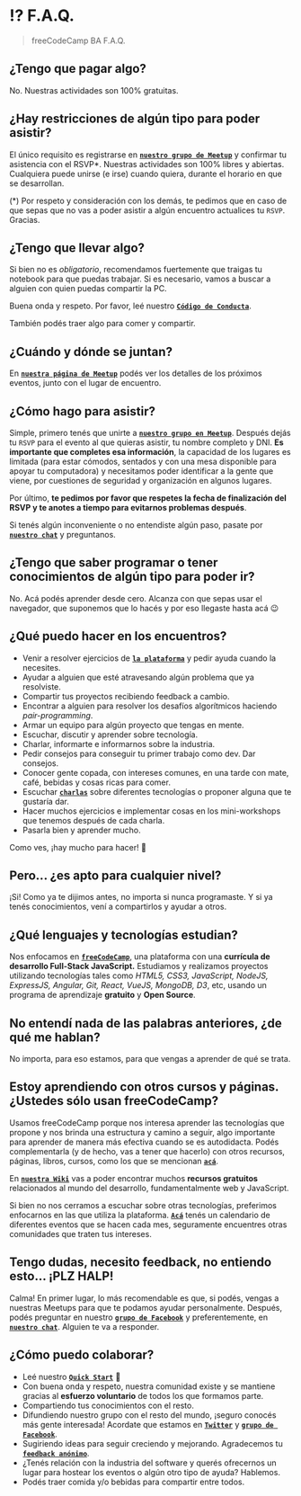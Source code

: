 # :interrobang: F.A.Q.

> freeCodeCamp BA F.A.Q.

## ¿Tengo que pagar algo?

No. Nuestras actividades son 100% gratuitas. 

## ¿Hay restricciones de algún tipo para poder asistir?

El único requisito es registrarse en **[`nuestro grupo de Meetup`](bit.ly/fccba-meetup)** y confirmar tu asistencia con el RSVP*. Nuestras actividades son 100% libres y abiertas. Cualquiera puede unirse (e irse) cuando quiera, durante el horario en que se desarrollan. 

(*) Por respeto y consideración con los demás, te pedimos que en caso de que sepas que no vas a poder asistir a algún encuentro actualices tu `RSVP`. Gracias.

## ¿Tengo que llevar algo?

Si bien no es *obligatorio*, recomendamos fuertemente que traigas tu notebook para que puedas trabajar. Si es necesario, vamos a buscar a alguien con quien puedas compartir la PC.

Buena onda y respeto. Por favor, leé nuestro **[`Código de Conducta`](bit.ly/fccba-codigo)**.

También podés traer algo para comer y compartir.

## ¿Cuándo y dónde se juntan?

En **[`nuestra página de Meetup`](bit.ly/fccba-meetup)** podés ver los detalles de los próximos eventos, junto con el lugar de encuentro.

## ¿Cómo hago para asistir?

Simple, primero tenés que unirte a **[`nuestro grupo en Meetup`](bit.ly/fccba-meetup)**. Después dejás tu `RSVP` para el evento al que quieras asistir, tu nombre completo y DNI. **Es importante que completes esa información**, la capacidad de los lugares es limitada (para estar cómodos, sentados y con una mesa disponible para apoyar tu computadora) y necesitamos poder identificar a la gente que viene, por cuestiones de seguridad y organización en algunos lugares.

Por último, **te pedimos por favor que respetes la fecha de finalización del RSVP y te anotes a tiempo para evitarnos problemas después**.

Si tenés algún inconveniente o no entendiste algún paso, pasate por **[`nuestro chat`](bit.ly/fccba-chat)** y preguntanos. 

## ¿Tengo que saber programar o tener conocimientos de algún tipo para poder ir?

No. Acá podés aprender desde cero. Alcanza con que sepas usar el navegador, que suponemos que lo hacés y por eso llegaste hasta acá :wink:

## ¿Qué puedo hacer en los encuentros?

- Venir a resolver ejercicios de **[`la plataforma`](https://www.freecodecamp.org/map)** y pedir ayuda cuando la necesites. 
- Ayudar a alguien que esté atravesando algún problema que ya resolviste.
- Compartir tus proyectos recibiendo feedback a cambio.  
- Encontrar a alguien para resolver los desafíos algorítmicos haciendo *pair-programming*.
- Armar un equipo para algún proyecto que tengas en mente.
- Escuchar, discutir y aprender sobre tecnología.
- Charlar, informarte e informarnos sobre la industria.
- Pedir consejos para conseguir tu primer trabajo como dev. Dar consejos.
- Conocer gente copada, con intereses comunes, en una tarde con mate, café, bebidas y cosas ricas para comer.
- Escuchar **[`charlas`](bit.ly/fccba-charlas)** sobre diferentes tecnologías o proponer alguna que te gustaría dar.
- Hacer muchos ejercicios e implementar cosas en los mini-workshops que tenemos después de cada charla.
- Pasarla bien y aprender mucho. 

Como ves, ¡hay mucho para hacer! :rainbow:

## Pero... ¿es apto para cualquier nivel?

¡Si! Como ya te dijimos antes, no importa si nunca programaste. Y si ya tenés conocimientos, vení a compartirlos y ayudar a otros.

## ¿Qué lenguajes y tecnologías estudian?

Nos enfocamos en **[`freeCodeCamp`](https://www.freecodecamp.org/)**, una plataforma con una **currícula de desarrollo Full-Stack JavaScript.** Estudiamos y realizamos proyectos utilizando tecnologías tales como *HTML5, CSS3, JavaScript, NodeJS, ExpressJS, Angular, Git, React, VueJS, MongoDB, D3*, etc, usando un programa de aprendizaje **gratuito** y **Open Source**.

## No entendí nada de las palabras anteriores, ¿de qué me hablan?

No importa, para eso estamos, para que vengas a aprender de qué se trata.

## Estoy aprendiendo con otros cursos y páginas. ¿Ustedes sólo usan freeCodeCamp?

Usamos freeCodeCamp porque nos interesa aprender las tecnologías que propone y nos brinda una estructura y camino a seguir, algo importante para aprender de manera más efectiva cuando se es autodidacta. Podés complementarla (y de hecho, vas a tener que hacerlo) con otros recursos, páginas, libros, cursos, como los que se mencionan **[`acá`](https://github.com/FreeCodeCampBA/quick-start#recursos-gratuitos-complementarios)**.

En **[`nuestra Wiki`](https://freecodecampba.org/wiki/)** vas a poder encontrar muchos **recursos gratuitos** relacionados al mundo del desarrollo, fundamentalmente web y JavaScript.

Si bien no nos cerramos a escuchar sobre otras tecnologías, preferimos enfocarnos en las que utiliza la plataforma. **[`Acá`](http://meetupjs.com.ar/calendario.html)** tenés un calendario de diferentes eventos que se hacen cada mes, seguramente encuentres otras comunidades que traten tus intereses.

## Tengo dudas, necesito feedback, no entiendo esto... ¡PLZ HALP!

Calma! En primer lugar, lo más recomendable es que, si podés, vengas a nuestras Meetups para que te podamos ayudar personalmente. Después, podés preguntar en nuestro **[`grupo de Facebook`](bit.ly/fccba-facebook)** y preferentemente, en **[`nuestro chat`](bit.ly/fccba-chat)**. Alguien te va a responder.

## ¿Cómo puedo colaborar?

- Leé nuestro **[`Quick Start`](bit.ly/fccba-quick-start)** :rocket:
- Con buena onda y respeto, nuestra comunidad existe y se mantiene gracias al **esfuerzo voluntario** de todos los que formamos parte.
- Compartiendo tus conocimientos con el resto.
- Difundiendo nuestro grupo con el resto del mundo, ¡seguro conocés más gente interesada! Acordate que estamos en **[`Twitter`](bit.ly/fccba-twitter)** y **[`grupo de Facebook`](bit.ly/fccba-facebook)**.
- Sugiriendo ideas para seguir creciendo y mejorando. Agradecemos tu **[`feedback anónimo`](bit.ly/fccba-feedback)**.
- ¿Tenés relación con la industria del software y querés ofrecernos un lugar para hostear los eventos o algún otro tipo de ayuda? Hablemos.
- Podés traer comida y/o bebidas para compartir entre todos.
